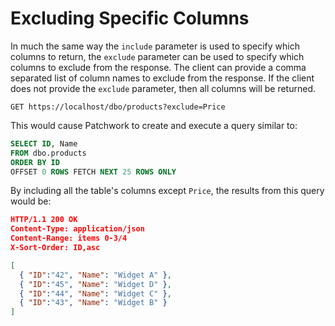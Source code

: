 # Excluding Specific Columns

In much the same way the `include` parameter is used to specify which columns to return, the `exclude` parameter can be used to specify which columns to exclude from the response. The client can provide a comma separated list of column names to exclude from the response. If the client does not provide the `exclude` parameter, then all columns will be returned.

```http
GET https://localhost/dbo/products?exclude=Price
```

This would cause Patchwork to create and execute a query similar to:

```sql
SELECT ID, Name 
FROM dbo.products
ORDER BY ID
OFFSET 0 ROWS FETCH NEXT 25 ROWS ONLY
```

By including all the table's columns except `Price`, the results from this query would be:

```json
HTTP/1.1 200 OK
Content-Type: application/json
Content-Range: items 0-3/4
X-Sort-Order: ID,asc

[
  { "ID":"42", "Name": "Widget A" },
  { "ID":"45", "Name": "Widget D" },
  { "ID":"44", "Name": "Widget C" },
  { "ID":"43", "Name": "Widget B" }
]
```
